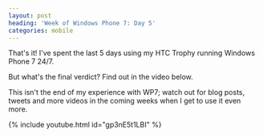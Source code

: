 ```yaml
---
layout: post
heading: 'Week of Windows Phone 7: Day 5'
categories: mobile
---
```


That's it! I've spent the last 5 days using my HTC Trophy running Windows Phone 7 24/7.

But what's the final verdict? Find out in the video below.

This isn't the end of my experience with WP7; watch out for blog posts, tweets and more videos in the coming weeks when I get to use it even more.

{% include youtube.html id="gp3nE5t1LBI" %}
